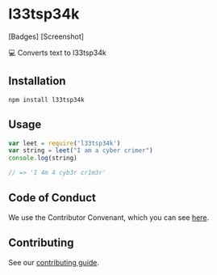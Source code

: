 # l33tsp34k

[Badges]
[Screenshot]

:computer: Converts text to l33tsp34k

## Installation

`npm install l33tsp34k`

## Usage

```javascript
var leet = require('l33tsp34k')
var string = leet("I am a cyber crimer")
console.log(string)

// => 'I 4m 4 cyb3r cr1m3r'
```

## Code of Conduct

We use the Contributor Convenant, which you can see [here](CODEOFCONDUCT.md).

## Contributing

See our [contributing guide](CONTRIBUTING.md).
